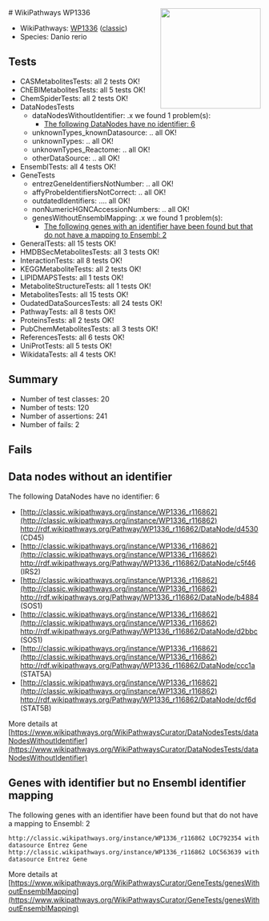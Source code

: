 <img style="float: right; width: 200px" src="https://upload.wikimedia.org/wikipedia/commons/thumb/8/83/Wplogo_with_text_500.png/640px-Wplogo_with_text_500.png" />
# WikiPathways WP1336

* WikiPathways: [WP1336](https://wikipathways.org/pathways/WP1336) ([classic](https://classic.wikipathways.org/instance/WP1336))
* Species: Danio rerio
## Tests
* CASMetabolitesTests: all 2 tests OK!
* ChEBIMetabolitesTests: all 5 tests OK!
* ChemSpiderTests: all 2 tests OK!
* DataNodesTests
    * dataNodesWithoutIdentifier: .x we found 1 problem(s):
        * [The following DataNodes have no identifier: 6](#d2d32fa5)
    * unknownTypes_knownDatasource: .. all OK!
    * unknownTypes: .. all OK!
    * unknownTypes_Reactome: .. all OK!
    * otherDataSource: .. all OK!
* EnsemblTests: all 4 tests OK!
* GeneTests
    * entrezGeneIdentifiersNotNumber: .. all OK!
    * affyProbeIdentifiersNotCorrect: .. all OK!
    * outdatedIdentifiers: .... all OK!
    * nonNumericHGNCAccessionNumbers: .. all OK!
    * genesWithoutEnsemblMapping: .x we found 1 problem(s):
        * [The following genes with an identifier have been found but that do not have a mapping to Ensembl: 2](#40286d84)
* GeneralTests: all 15 tests OK!
* HMDBSecMetabolitesTests: all 3 tests OK!
* InteractionTests: all 8 tests OK!
* KEGGMetaboliteTests: all 2 tests OK!
* LIPIDMAPSTests: all 1 tests OK!
* MetaboliteStructureTests: all 1 tests OK!
* MetabolitesTests: all 15 tests OK!
* OudatedDataSourcesTests: all 24 tests OK!
* PathwayTests: all 8 tests OK!
* ProteinsTests: all 2 tests OK!
* PubChemMetabolitesTests: all 3 tests OK!
* ReferencesTests: all 6 tests OK!
* UniProtTests: all 5 tests OK!
* WikidataTests: all 4 tests OK!


## Summary

* Number of test classes: 20
* Number of tests: 120
* Number of assertions: 241
* Number of fails: 2

## Fails

<a name="d2d32fa5" />

## Data nodes without an identifier

The following DataNodes have no identifier: 6

* [http://classic.wikipathways.org/instance/WP1336_r116862](http://classic.wikipathways.org/instance/WP1336_r116862) http://rdf.wikipathways.org/Pathway/WP1336_r116862/DataNode/d4530 (CD45)
* [http://classic.wikipathways.org/instance/WP1336_r116862](http://classic.wikipathways.org/instance/WP1336_r116862) http://rdf.wikipathways.org/Pathway/WP1336_r116862/DataNode/c5f46 (IRS2)
* [http://classic.wikipathways.org/instance/WP1336_r116862](http://classic.wikipathways.org/instance/WP1336_r116862) http://rdf.wikipathways.org/Pathway/WP1336_r116862/DataNode/b4884 (SOS1)
* [http://classic.wikipathways.org/instance/WP1336_r116862](http://classic.wikipathways.org/instance/WP1336_r116862) http://rdf.wikipathways.org/Pathway/WP1336_r116862/DataNode/d2bbc (SOS1)
* [http://classic.wikipathways.org/instance/WP1336_r116862](http://classic.wikipathways.org/instance/WP1336_r116862) http://rdf.wikipathways.org/Pathway/WP1336_r116862/DataNode/ccc1a (STAT5A)
* [http://classic.wikipathways.org/instance/WP1336_r116862](http://classic.wikipathways.org/instance/WP1336_r116862) http://rdf.wikipathways.org/Pathway/WP1336_r116862/DataNode/dcf6d (STAT5B)


More details at [https://www.wikipathways.org/WikiPathwaysCurator/DataNodesTests/dataNodesWithoutIdentifier](https://www.wikipathways.org/WikiPathwaysCurator/DataNodesTests/dataNodesWithoutIdentifier)

<a name="40286d84" />

## Genes with identifier but no Ensembl identifier mapping

The following genes with an identifier have been found but that do not have a mapping to Ensembl: 2
```
http://classic.wikipathways.org/instance/WP1336_r116862 LOC792354 with datasource Entrez Gene
http://classic.wikipathways.org/instance/WP1336_r116862 LOC563639 with datasource Entrez Gene
```

More details at [https://www.wikipathways.org/WikiPathwaysCurator/GeneTests/genesWithoutEnsemblMapping](https://www.wikipathways.org/WikiPathwaysCurator/GeneTests/genesWithoutEnsemblMapping)

